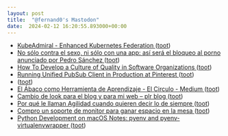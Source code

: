 ```yaml
---
layout: post
title:  "@fernand0's Mastodon"
date:  2024-02-12 16:20:55.893000+00:00
---
```

*  [KubeAdmiral - Enhanced Kubernetes Federation   ](https://bytedance.larkoffice.com/docx/NkCXddM44oXSTnxeDeVcu6BfnFd) ([toot](https://mastodon.social/@fernand0/111919422235765608))
*  [No sólo contra el sexo, ni sólo con una app: así será el bloqueo al porno anunciado por Pedro Sánchez ](https://www.elespanol.com/elandroidelibre/noticias-y-novedades/20240129/no-solo-sexo-app-bloqueo-porno-anunciado-pedro-sanchez/828667306_0.htm) ([toot](https://mastodon.social/@fernand0/111919305872712372))
*  [How To Develop a Culture of Quality in Software Organizations ](https://www.infoq.com/news/2024/02/culture-quality-software-orgs) ([toot](https://mastodon.social/@fernand0/111919145998400761))
*  [Running Unified PubSub Client in Production at Pinterest ](https://medium.com/pinterest-engineering/running-unified-pubsub-client-in-production-at-pinterest-64ae2e721da) ([toot](https://mastodon.social/@fernand0/111919069701278648))
*  [ ](https://c.im/@elliot) ([toot](https://mastodon.social/@fernand0/111918953434085847))
*  [El Ábaco como Herramienta de Aprendizaje - El Circulo - Medium ](https://medium.com/el-circulo/%C3%A1baco-b7eb0fb3e79) ([toot](https://mastodon.social/@fernand0/111918952121528653))
*  [Cambio de look para el blog y para mi web – plr blog ](https://pedrolr.es/blog/cambio-de-look-para-el-blog-y-para-mi-web) ([toot](https://mastodon.social/@fernand0/111918819532545694))
*  [Por qué le llaman Agilidad cuando quieren decir lo de siempre ](https://navegapolis.com/website/por-que-le-llaman-agilidad-cuando-quieren-decir-lo-de-siempre) ([toot](https://mastodon.social/@fernand0/111918700835373336))
*  [Compro un soporte de monitor para ganar espacio en la mesa ](https://picodotdev.github.io/blog-bitix/2024/01/compro-un-soporte-de-monitor-para-ganar-espacio-en-la-mesa) ([toot](https://mastodon.social/@fernand0/111918598333919765))
*  [Python Development on macOS Notes: pyenv and pyenv-virtualenvwrapper ](https://micro.webology.dev/2024/02/10/python-development-on.htm) ([toot](https://mastodon.social/@fernand0/111918490716131300))
